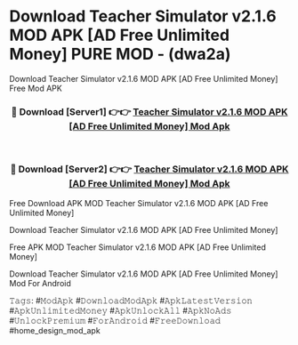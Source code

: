 # Download Teacher Simulator v2.1.6 MOD APK [AD Free Unlimited Money] PURE MOD - (dwa2a)
Download Teacher Simulator v2.1.6 MOD APK [AD Free Unlimited Money] Free Mod APK

<div align="center">
<h3>🔴 Download [Server1] 👉👉 <a href="https://apk-comot.site?title=Teacher_Simulator_v2.1.6_MOD_APK_[AD_Free_Unlimited_Money]">Teacher Simulator v2.1.6 MOD APK [AD Free Unlimited Money] Mod Apk</a></h3><br>

<h3>🔴 Download [Server2] 👉👉 <a href="https://apk-comot.site?title=Teacher_Simulator_v2.1.6_MOD_APK_[AD_Free_Unlimited_Money]">Teacher Simulator v2.1.6 MOD APK [AD Free Unlimited Money] Mod Apk</a></h3>
</div>


Free Download APK MOD Teacher Simulator v2.1.6 MOD APK [AD Free Unlimited Money]

Download Teacher Simulator v2.1.6 MOD APK [AD Free Unlimited Money] 

Free APK MOD Teacher Simulator v2.1.6 MOD APK [AD Free Unlimited Money] 

Download Teacher Simulator v2.1.6 MOD APK [AD Free Unlimited Money] Mod For Android

𝚃𝚊𝚐𝚜: #𝙼𝚘𝚍𝙰𝚙𝚔 #𝙳𝚘𝚠𝚗𝚕𝚘𝚊𝚍𝙼𝚘𝚍𝙰𝚙𝚔 #𝙰𝚙𝚔𝙻𝚊𝚝𝚎𝚜𝚝𝚅𝚎𝚛𝚜𝚒𝚘𝚗 #𝙰𝚙𝚔𝚄𝚗𝚕𝚒𝚖𝚒𝚝𝚎𝚍𝙼𝚘𝚗𝚎𝚢 #𝙰𝚙𝚔𝚄𝚗𝚕𝚘𝚌𝚔𝙰𝚕𝚕 #𝙰𝚙𝚔𝙽𝚘𝙰𝚍𝚜 #𝚄𝚗𝚕𝚘𝚌𝚔𝙿𝚛𝚎𝚖𝚒𝚞𝚖 #𝙵𝚘𝚛𝙰𝚗𝚍𝚛𝚘𝚒𝚍 #𝙵𝚛𝚎𝚎𝙳𝚘𝚠𝚗𝚕𝚘𝚊𝚍 #home_design_mod_apk